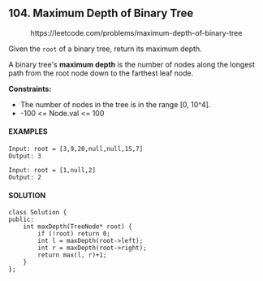 ## 104. Maximum Depth of Binary Tree

<p align="center">
    https://leetcode.com/problems/maximum-depth-of-binary-tree
</P>

Given the `root` of a binary tree, return its maximum depth.

A binary tree's **maximum depth** is the number of nodes along the longest path from the root node down to the farthest leaf node.

**Constraints:**
- The number of nodes in the tree is in the range [0, 10^4].
- -100 <= Node.val <= 100


<h4>EXAMPLES</h4>

```
Input: root = [3,9,20,null,null,15,7]
Output: 3
```

```
Input: root = [1,null,2]
Output: 2
```

<h4>SOLUTION</h4>

```
class Solution {
public:
    int maxDepth(TreeNode* root) {
        if (!root) return 0;
        int l = maxDepth(root->left);
        int r = maxDepth(root->right);
        return max(l, r)+1;
    }
};
```

